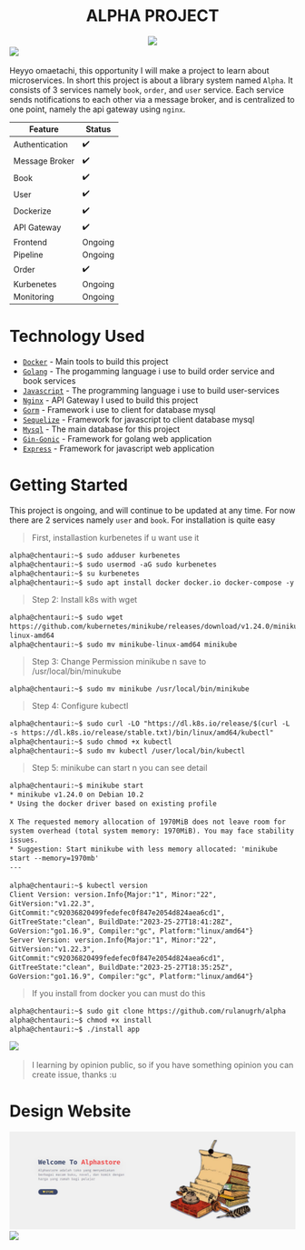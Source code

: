 <h1 align="center"> ALPHA PROJECT </h1>
<div align="center">
    <img src="https://wallpapercave.com/wp/wp2763910.gif" />
</div>

<img src="https://user-images.githubusercontent.com/73097560/115834477-dbab4500-a447-11eb-908a-139a6edaec5c.gif">

Heyyo omaetachi, this opportunity I will make a project to learn about microservices. In short this project is about a library system named `Alpha`. It consists of 3 services namely `book`, `order`, and `user` service. Each service sends notifications to each other via a message broker, and is centralized to one point, namely the api gateway using `nginx`.

| Feature             | Status              | 
|---------------------|---------------------|
| Authentication      | :heavy_check_mark:  |
| Message Broker      | :heavy_check_mark:  |
| Book                | :heavy_check_mark:  |
| User                | :heavy_check_mark:  |
| Dockerize           | :heavy_check_mark:  |
| API Gateway         | :heavy_check_mark:  |
| Frontend            | Ongoing             |
| Pipeline            | Ongoing             |
| Order               | :heavy_check_mark:  |
| Kurbenetes          | Ongoing             |
| Monitoring          | Ongoing             |

# Technology Used
- [`Docker`](https://www.docker.com) - Main tools to build this project
- [`Golang`](https://go.dev) - The progamming language i use to build order service and book services
- [`Javascript`](https://developer.mozilla.org/en-US/docs/Web/javascript) - The programming language i use to build user-services
- [`Nginx`](https://www.nginx.com/) - API Gateway I used to build this project
- [`Gorm`](https://gorm.io/gorm) - Framework i use to client for database mysql
- [`Sequelize`](https://sequelize.org) - Framework for javascript to client database mysql
- [`Mysql`](https://www.mysql.com) - The main database for this project
- [`Gin-Gonic`](https://gin-gonic.com) - Framework for golang web application
- [`Express`](https://google.com) - Framework for javascript web application

# Getting Started
This project is ongoing, and will continue to be updated at any time. For now there are 2 services namely `user` and `book`. For installation is quite easy 

> First, installastion kurbenetes if u want use it
```console
alpha@chentauri:~$ sudo adduser kurbenetes
alpha@chentauri:~$ sudo usermod -aG sudo kurbenetes
alpha@chentauri:~$ su kurbenetes
alpha@chentauri:~$ sudo apt install docker docker.io docker-compose -y
```

> Step 2: Install k8s with wget
```console
alpha@chentauri:~$ sudo wget https://github.com/kubernetes/minikube/releases/download/v1.24.0/minikube-linux-amd64
alpha@chentauri:~$ sudo mv minikube-linux-amd64 minikube
```

> Step 3: Change Permission minikube n save to /usr/local/bin/minukube
```console
alpha@chentauri:~$ sudo mv minikube /usr/local/bin/minikube
```

> Step 4: Configure kubectl
```console
alpha@chentauri:~$ sudo curl -LO "https://dl.k8s.io/release/$(curl -L -s https://dl.k8s.io/release/stable.txt)/bin/linux/amd64/kubectl"
alpha@chentauri:~$ sudo chmod +x kubectl
alpha@chentauri:~$ sudo mv kubectl /user/local/bin/kubectl
```

> Step 5: minikube can start n you can see detail
```console
alpha@chentauri:~$ minikube start
* minikube v1.24.0 on Debian 10.2
* Using the docker driver based on existing profile

X The requested memory allocation of 1970MiB does not leave room for system overhead (total system memory: 1970MiB). You may face stability issues.
* Suggestion: Start minikube with less memory allocated: 'minikube start --memory=1970mb'
---

alpha@chentauri:~$ kubectl version
Client Version: version.Info{Major:"1", Minor:"22", GitVersion:"v1.22.3", GitCommit:"c92036820499fedefec0f847e2054d824aea6cd1", GitTreeState:"clean", BuildDate:"2023-25-27T18:41:28Z", GoVersion:"go1.16.9", Compiler:"gc", Platform:"linux/amd64"}
Server Version: version.Info{Major:"1", Minor:"22", GitVersion:"v1.22.3", GitCommit:"c92036820499fedefec0f847e2054d824aea6cd1", GitTreeState:"clean", BuildDate:"2023-25-27T18:35:25Z", GoVersion:"go1.16.9", Compiler:"gc", Platform:"linux/amd64"}
```

> If you install from docker you can must do this
```console
alpha@chentauri:~$ sudo git clone https://github.com/rulanugrh/alpha
alpha@chentauri:~$ chmod +x install
alpha@chentauri:~$ ./install app
```

<img src="https://user-images.githubusercontent.com/73097560/115834477-dbab4500-a447-11eb-908a-139a6edaec5c.gif">


> I learning by opinion public, so if you have something opinion you can create issue, thanks :u 

# Design Website
<div class="center">
    <img src="./view/img/sample.jpg" />
</div>
<img src="https://user-images.githubusercontent.com/73097560/115834477-dbab4500-a447-11eb-908a-139a6edaec5c.gif">